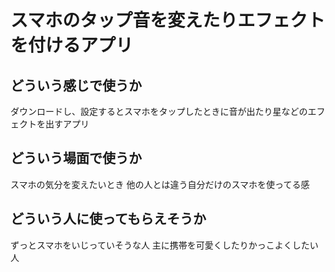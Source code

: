 # スマホのタップ音を変えたりエフェクトを付けるアプリ

 ## どういう感じで使うか
ダウンロードし、設定するとスマホをタップしたときに音が出たり星などのエフェクトを出すアプリ

 ## どういう場面で使うか
スマホの気分を変えたいとき
他の人とは違う自分だけのスマホを使ってる感

 ## どういう人に使ってもらえそうか
ずっとスマホをいじっていそうな人
主に携帯を可愛くしたりかっこよくしたい人